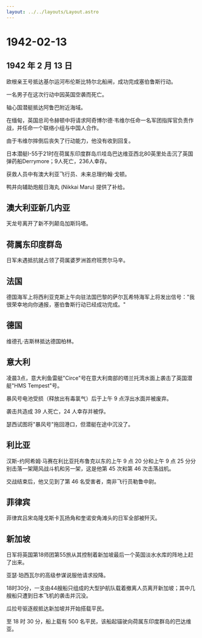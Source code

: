 ```yaml
---
layout: ../../layouts/Layout.astro
---
```


# 1942-02-13

## 1942 年 2 月 13 日

欧根亲王号抵达基尔运河布伦斯比特尔北船闸，成功完成塞伯鲁斯行动。

一名男子在这次行动中因英国空袭而死亡。

轴心国潜艇抵达阿鲁巴附近海域。

在缅甸，英国总司令赫顿中将请求阿奇博尔德·韦维尔任命一名军团指挥官负责作战，并任命一个联络小组与中国人合作。

由于韦维尔摔倒后丧失了行动能力，他没有收到回复。

日本潜艇I-55于21时在荷属东印度群岛爪哇岛巴达维亚西北80英里处击沉了英国弹药船Derrymore；9人死亡，236人幸存。

获救人员中有澳大利亚飞行员、未来总理约翰·戈顿。

鸭井向辅助炮舰日海丸 (Nikkai Maru) 提供了补给。

## 澳大利亚新几内亚

天龙号离开了新不列颠岛加斯玛塔。

## 荷属东印度群岛

日军未遇抵抗就占领了荷属婆罗洲首府班贾尔马辛。

## 法国

德国海军上将西利亚克斯上午向驻法国巴黎的萨尔瓦希特海军上将发出信号："我很荣幸地向你通报，塞伯鲁斯行动已经成功完成。"

## 德国

维德孔·吉斯林抵达德国柏林。

## 意大利

凌晨3点，意大利鱼雷艇"Circe"号在意大利南部的塔兰托湾水面上袭击了英国潜艇"HMS
Tempest"号。

暴风号电池受损（释放出有毒氯气）后于上午 9 点浮出水面并被废弃。

袭击共造成 39 人死亡，24 人幸存并被俘。

瑟西试图将"暴风号"拖回港口，但潜艇在途中沉没了。

## 利比亚

汉斯-约阿希姆·马赛在利比亚托布鲁克以东的上午 9 点 20 分和上午 9 点 25
分分别击落一架飓风战斗机和另一架，这是他第 45 次和第 46 次击落战机。

交战结束后，他又见到了第 46 名受害者，南非飞行员勒鲁中尉。

## 菲律宾

菲律宾吕宋岛隆戈斯卡瓦扬角和奎诺安角滩头的日军全部被歼灭。

## 新加坡

日军将英国第18师团第55旅从其控制着新加坡最后一个英国淡水水库的阵地上赶了出来。

亚瑟·珀西瓦尔的高级参谋说服他请求投降。

18时30分，一支由44艘船只组成的大型护航队载着撤离人员离开新加坡；其中几艘船只遭到日本飞机的袭击并沉没。

瓜拉号驱逐舰抵达新加坡并开始搭载平民。

至 18 时 30 分，船上载有 500
名平民，该船起锚驶向荷属东印度群岛的巴达维亚。